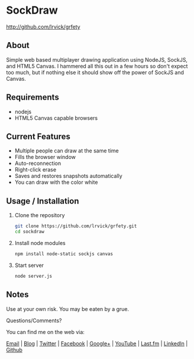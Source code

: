 # SockDraw #

<http://github.com/lrvick/grfety>

## About ##

Simple web based multiplayer drawing application using NodeJS, SockJS, and
HTML5 Canvas. I hammered all this out in a few hours so don't expect too
much, but if nothing else it should show off the power of SockJS and Canvas.

## Requirements ##

  * nodejs
  * HTML5 Canvas capable browsers

## Current Features ##

  * Multiple people can draw at the same time
  * Fills the browser window
  * Auto-reconnection
  * Right-click erase
  * Saves and restores snapshots automatically
  * You can draw with the color white

## Usage / Installation ##

1. Clone the repository

    ```bash
    git clone https://github.com/lrvick/grfety.git
    cd sockdraw
    ```

2. Install node modules

    ```bash
    npm install node-static sockjs canvas
    ```

3. Start server

    ```bash
    node server.js
    ```

## Notes ##

  Use at your own risk. You may be eaten by a grue.

  Questions/Comments?

  You can find me on the web via:

  [Email](mailto://lance@lrvick.net) |
  [Blog](http://lrvick.net) |
  [Twitter](http://twitter.com/lrvick) |
  [Facebook](http://facebook.com/lrvick) |
  [Google+](http://plus.google.com/109278148620470841006) |
  [YouTube](http://youtube.com/lrvick) |
  [Last.fm](http://last.fm/user/lrvick) |
  [LinkedIn](http://linkedin.com/in/lrvick) |
  [Github](http://github.com/lrvick/)
